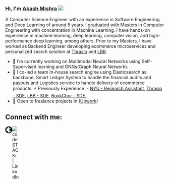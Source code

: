 ### Hi, I'm [Akash Mishra](http://akashmishra.me) <img src="https://media.giphy.com/media/hvRJCLFzcasrR4ia7z/giphy.gif" width="25px">

A Computer Science Engineer with an experience in Software Engineering and Deep Learning of around 5 years. I graduated with Masters in Computer Engineering with concentration in Machine Learning. I have hands-on experience in machine learning, deep learning, computer vision, and high-performance deep learning, among others. Prior to my Masters, I have worked as Backend Engineer developing ecommerce microservices and personalized search solution at [Thrasio](https://thras.io) and [LBB](https://lbb.in).



- 🌱 I’m currently working on Multimodal Neural Networks using Self-Supervised learning and GNNs(Graph Neural Network).
- 🔭 I co-led a team In-house search engine using Elasticsearch as backbone, Smart Ledger System to handle the financial audits and payouts and Logistics service to handle delivery of ecommerce products.
⚡ Previously Experience :- [NYU - Research Assistant](https://nyu.edu), [Thrasio - SDE](https://thras.io), [LBB - SDE](https://lbb.in), [BookChor - SDE](https://bookchor.com), 
- 👯 Open to freelance projects in ([Upwork](https://www.upwork.com/freelancers/~0162796275358602f7?viewMode=1))


## Connect with me:
[<img align="left" alt="codeSTACKr.com" width="22px" src="https://raw.githubusercontent.com/iconic/open-iconic/master/svg/globe.svg" />][website]
[<img align="left" alt="codeSTACKr | LinkedIn" width="22px" src="https://cdn.jsdelivr.net/npm/simple-icons@v3/icons/linkedin.svg" />][linkedin]
<br />




<!-- This section you create this variables that are used above -->
[website]: http://akashmishra.me
[linkedin]: https://www.linkedin.com/in/akash-mishra1994/
[gscholar]: https://scholar.google.com/citations?user=jIlGXxsAAAAJ&hl=en
